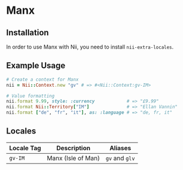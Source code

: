 <!-- This file has been generated. Source: languages/_template.md.erb -->

# Manx

## Installation

In order to use Manx with Nii, you need to install `nii-extra-locales`.

## Example Usage

``` ruby
# Create a context for Manx
nii = Nii::Context.new "gv" # => #<Nii::Context:gv-IM>

# Value formatting
nii.format 9.99, style: :currency            # => "£9.99"
nii.format Nii::Territory["IM"]              # => "Ellan Vannin"
nii.format ["de", "fr", "it"], as: :language # => "de, fr, it"
```


## Locales

<table>
  <thead>
    <tr>
      <th>Locale Tag</th>
      <th>Description</th>
      <th>Aliases</th>
    </tr>
  </thead>
  <tbody>
    <tr>
      <td><code>gv-IM</code></td>
      <td>Manx (Isle of Man)</td>
      <td><code>gv</code> and <code>glv</code></td>
    </tr>
  </tbody>
</table>

